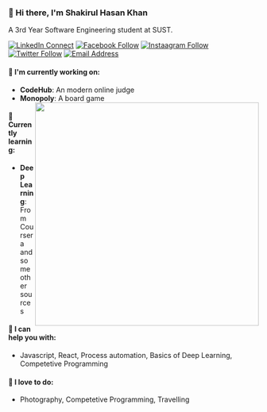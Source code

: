 ### 👋 Hi there, I'm Shakirul Hasan Khan
A 3rd Year Software Engineering student at SUST.

[![LinkedIn Connect](https://img.shields.io/badge/%20-ShakirulHasan-black?color=14171A&labelColor=0e76a8&logo=linkedin&logoColor=ffffff)](https://www.linkedin.com/in/shakirulhasan/) 
[![Facebook Follow](https://img.shields.io/badge/%20-KhanShaheb34-black?color=14171A&labelColor=1976d2&logo=facebook&logoColor=ffffff)](https://www.facebook.com/khanshaheb34) 
[![Instaagram Follow](https://img.shields.io/badge/%20-__KhanShaheb-black?color=14171A&labelColor=FD1D1D&logo=instagram&logoColor=ffffff)](https://www.instagram.com/_khanshaheb/) 
[![Twitter Follow](https://img.shields.io/badge/%20-@__KhanShaheb-black?color=14171A&labelColor=00acee&logo=twitter&logoColor=ffffff)](https://twitter.com/_khanshaheb) 
[![Email Address](https://img.shields.io/badge/%20-shakirul34@student.sust.edu-black?color=14171A&labelColor=D44638&logo=gmail&logoColor=fff)](mailto:delowardev@gmail.com)

#### 🔭 I'm currently working on:
* __CodeHub__: An modern online judge
* __Monopoly__: A board game
[<img align="right" width="450" src="https://github-readme-stats.anuraghazra1.vercel.app/api?username=KhanShaheb34&show_icons=true&title_color=fff&icon_color=79ff97&text_color=9f9f9f&bg_color=151515"/>](https://github.com/KhanShaheb34/)

#### 🌱 Currently learning:
* __Deep Learning__: From Coursera and some other sources

#### 💬 I can help you with:
* Javascript, React, Process automation, Basics of Deep Learning, Competetive Programming

#### 📸 I love to do:
* Photography, Competetive Programming, Travelling
